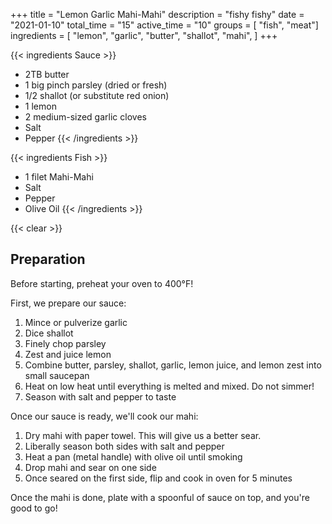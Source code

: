 +++
title = "Lemon Garlic Mahi-Mahi"
description = "fishy fishy"
date = "2021-01-10"
total_time = "15"
active_time = "10"
groups = [ "fish", "meat"]
ingredients = [
  "lemon",
  "garlic",
  "butter",
  "shallot",
  "mahi",
]
+++

{{< ingredients Sauce >}}
- 2TB butter
- 1 big pinch parsley (dried or fresh)
- 1/2 shallot (or substitute red onion)
- 1 lemon
- 2 medium-sized garlic cloves
- Salt
- Pepper
{{< /ingredients >}}

{{< ingredients Fish >}}
- 1 filet Mahi-Mahi
- Salt
- Pepper
- Olive Oil
{{< /ingredients >}}

{{< clear >}}

## Preparation

Before starting, preheat your oven to 400°F!

First, we prepare our sauce:

1. Mince or pulverize garlic
2. Dice shallot
3. Finely chop parsley
4. Zest and juice lemon
5. Combine butter, parsley, shallot, garlic, lemon juice, and lemon zest into small saucepan
6. Heat on low heat until everything is melted and mixed. Do not simmer!
7. Season with salt and pepper to taste

Once our sauce is ready, we'll cook our mahi:

1. Dry mahi with paper towel. This will give us a better sear.
2. Liberally season both sides with salt and pepper
3. Heat a pan (metal handle) with olive oil until smoking
4. Drop mahi and sear on one side
5. Once seared on the first side, flip and cook in oven for 5 minutes

Once the mahi is done, plate with a spoonful of sauce on top, and you're good to go!
